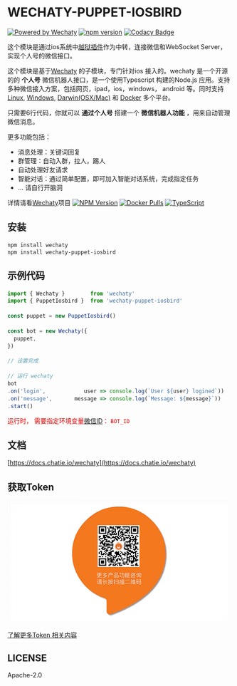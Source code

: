 # WECHATY-PUPPET-IOSBIRD

[![Powered by Wechaty](https://img.shields.io/badge/Powered%20By-Wechaty-blue.svg)](https://github.com/chatie/wechaty)
[![npm version](https://badge.fury.io/js/wechaty-puppet-iosbird.svg)](https://badge.fury.io/js/wechaty-puppet-iosbird)
[![Codacy Badge](https://api.codacy.com/project/badge/Grade/8de1413895464131ae0706d5e0f950ae)](https://app.codacy.com/app/linyimin-bupt/wechaty-puppet-iosbird?utm_source=github.com&utm_medium=referral&utm_content=botorange/wechaty-puppet-iosbird&utm_campaign=Badge_Grade_Dashboard)

这个模块是通过ios系统中[越狱插件](https://github.com/botorange/wechaty-puppet-iosbird/wiki/Jail-Break)作为中转，连接微信和WebSocket Server，实现个人号的微信接口。

这个模块是基于[Wechaty](https://github.com/Chatie/wechaty/) 的子模块，专门针对ios 接入的。wechaty 是一个开源的的 **个人号** 微信机器人接口，是一个使用Typescript 构建的Node.js 应用。支持多种微信接入方案，包括网页，ipad，ios，windows， android 等。同时支持[Linux](https://travis-ci.com/chatie/wechaty), [Windows](https://ci.appveyor.com/project/chatie/wechaty), [Darwin\(OSX/Mac\)](https://travis-ci.com/chatie/wechaty) 和 [Docker](https://app.shippable.com/github/Chatie/wechaty) 多个平台。

只需要6行代码，你就可以 **通过个人号** 搭建一个 **微信机器人功能** ，用来自动管理微信消息。

更多功能包括：

  * 消息处理：关键词回复
  * 群管理：自动入群，拉人，踢人
  * 自动处理好友请求
  * 智能对话：通过简单配置，即可加入智能对话系统，完成指定任务
  * ... 请自行开脑洞

详情请看[Wechaty](https://github.com/chatie/wechaty)项目 [![NPM Version](https://badge.fury.io/js/wechaty.svg)](https://badge.fury.io/js/wechaty) [![Docker Pulls](https://img.shields.io/docker/pulls/zixia/wechaty.svg?maxAge=2592000)](https://hub.docker.com/r/zixia/wechaty/) [![TypeScript](https://img.shields.io/badge/<%2F>-TypeScript-blue.svg)](https://www.typescriptlang.org/)

## 安装

```shell
npm install wechaty
npm install wechaty-puppet-iosbird
```

## 示例代码

```ts
import { Wechaty }        from 'wechaty'
import { PuppetIosbird }  from 'wechaty-puppet-iosbird'

const puppet = new PuppetIosbird()

const bot = new Wechaty({
  puppet,
})

// 设置完成

// 运行 wechaty
bot
.on('login',            user => console.log(`User ${user} logined`))
.on('message',       message => console.log(`Message: ${message}`))
.start()
```

<font  color="#dd0000">运行时， 需要指定环境变量[微信ID](https://github.com/botorange/wechaty-puppet-iosbird/wiki/Jail-Break#查看是否成功并获取微信id)： `BOT_ID`</font>

## 文档

[https://docs.chatie.io/wechaty](https://docs.chatie.io/wechaty)

## 获取Token

![contact](./image/contact.gif)

[了解更多Token 相关内容](https://github.com/lijiarui/wechaty-puppet-padchat/wiki/%E8%B4%AD%E4%B9%B0token)

## LICENSE

Apache-2.0
